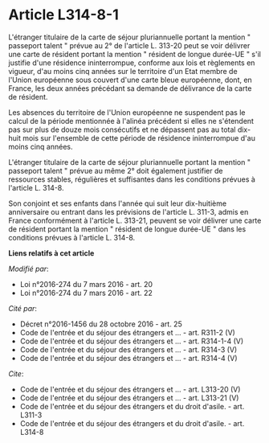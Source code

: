 # Article L314-8-1

L'étranger titulaire de la carte de séjour pluriannuelle portant la mention " passeport talent " prévue au 2° de l'article L.
313-20 peut se voir délivrer une carte de résident portant la mention " résident de longue durée-UE " s'il justifie d'une
résidence ininterrompue, conforme aux lois et règlements en vigueur, d'au moins cinq années sur le territoire d'un Etat
membre de l'Union européenne sous couvert d'une carte bleue européenne, dont, en France, les deux années précédant sa demande
de délivrance de la carte de résident. 

Les absences du territoire de l'Union européenne ne suspendent pas le calcul de la période mentionnée à l'alinéa précédent si
elles ne s'étendent pas sur plus de douze mois consécutifs et ne dépassent pas au total dix-huit mois sur l'ensemble de cette
période de résidence ininterrompue d'au moins cinq années. 

L'étranger titulaire de la carte de séjour pluriannuelle portant la mention " passeport talent " prévue au même 2° doit
également justifier de ressources stables, régulières et suffisantes dans les conditions prévues à l'article L. 314-8. 

Son conjoint et ses enfants dans l'année qui suit leur dix-huitième anniversaire ou entrant dans les prévisions de l'article
L. 311-3, admis en France conformément à l'article L. 313-21, peuvent se voir délivrer une carte de résident portant la
mention " résident de longue durée-UE " dans les conditions prévues à l'article L. 314-8.

**Liens relatifs à cet article**

_Modifié par_:

  - Loi n°2016-274 du 7 mars 2016 - art. 20
  - Loi n°2016-274 du 7 mars 2016 - art. 22

_Cité par_:

  - Décret n°2016-1456 du 28 octobre 2016 - art. 25
  - Code de l'entrée et du séjour des étrangers et ... - art. R311-2 (V)
  - Code de l'entrée et du séjour des étrangers et ... - art. R314-1-4 (V)
  - Code de l'entrée et du séjour des étrangers et ... - art. R314-3 (V)
  - Code de l'entrée et du séjour des étrangers et ... - art. R314-4 (V)

_Cite_:

  - Code de l'entrée et du séjour des étrangers et ... - art. L313-20 (V)
  - Code de l'entrée et du séjour des étrangers et ... - art. L313-21 (V)
  - Code de l'entrée et du séjour des étrangers et du droit d'asile. - art. L311-3
  - Code de l'entrée et du séjour des étrangers et du droit d'asile. - art. L314-8
